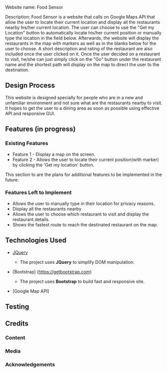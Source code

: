 Website name: Food Sensor

Description:
Food Sensor is a website that calls on Google Maps API that allow the user to locate their
current location and display all the restaurants nearby his/her current location. 
The user can choose to use the "Get my Location" button to automatically locate his/her 
current position or manually type the location in the field below. 
Afterwards, the website will display the restaurants in the map with markers as well as in the 
blanks below for the user to choose. A short description and rating of the restaurant are also
included once the user clicked on it.
Once the user decided on a restaurant to visit, he/she can just simply click on the "Go" button
under the restaurant name and the shortest path will display on the map to direct the user to the 
destination.


## Design Process

This website is designed specially for people who are in a new and unfamiliar environment and not sure
what are the restaurants nearby to visit.
It hopes to get the user to a dining area as soon as possible using effective API and responsive GUI.
 

## Features  (in progress)


### Existing Features
- Feature 1 - Display a map on the screen.
- Feature 2 - Allows the user to locate their current position(with marker) by clicking the 'Get my location' button.

This section to are the plans for additional features to be implemented in the future:

### Features Left to Implement
- Allows the user to manually type in their location for privacy reasons.
- Display all the restaurants nearby 
- Allows the user to choose which restaurant to visit and display the restaurant details.
- Shows the fastest route to reach the destinated restaurant on the map.

## Technologies Used

- [JQuery](https://jquery.com)
    - The project uses **JQuery** to simplify DOM manipulation. 

- [Bootstrap] (https://getbootstrap.com)
    - The project uses **Bootstrap** to build fast and responsive site.

- [Google Map API]


## Testing

## Credits

### Content

### Media

### Acknowledgements

